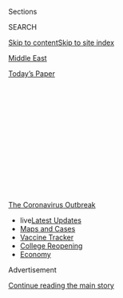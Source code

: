 <div id="app">

<div>

<div>

<div>

<div class="NYTAppHideMasthead css-1q2w90k e1suatyy0">

<div class="section css-ui9rw0 e1suatyy2">

<div class="css-eph4ug er09x8g0">

<div class="css-6n7j50">

</div>

<span class="css-1dv1kvn">Sections</span>

<div class="css-10488qs">

<span class="css-1dv1kvn">SEARCH</span>

</div>

[Skip to content](#site-content)[Skip to site index](#site-index)

</div>

<div id="masthead-section-label" class="css-1wr3we4 eaxe0e00">

[Middle
East](https://www.nytimes3xbfgragh.onion/section/world/middleeast)

</div>

<div class="css-10698na e1huz5gh0">

</div>

</div>

<div id="masthead-bar-one" class="section hasLinks css-15hmgas e1csuq9d3">

<div class="css-uqyvli e1csuq9d0">

</div>

<div class="css-1uqjmks e1csuq9d1">

</div>

<div class="css-9e9ivx">

[](https://myaccount.nytimes3xbfgragh.onion/auth/login?response_type=cookie&client_id=vi)

</div>

<div class="css-1bvtpon e1csuq9d2">

[Today’s
Paper](https://www.nytimes3xbfgragh.onion/section/todayspaper)

</div>

</div>

</div>

</div>

<div data-aria-hidden="false">

<div id="site-content" data-role="main">

<div>

<div class="css-1aor85t" style="opacity:0.000000001;z-index:-1;visibility:hidden">

<div class="css-1hqnpie">

<div class="css-epjblv">

<span class="css-17xtcya">[Middle
East](/section/world/middleeast)</span><span class="css-x15j1o">|</span><span class="css-fwqvlz">Trump’s
Syria Sanctions ‘Cannot Solve the Problem,’ Critics
Say</span>

</div>

<div class="css-k008qs">

<div class="css-1iwv8en">

<span class="css-18z7m18"></span>

<div>

</div>

</div>

<span class="css-1n6z4y">https://nyti.ms/33qvckv</span>

<div class="css-1705lsu">

<div class="css-4xjgmj">

<div class="css-4skfbu" data-role="toolbar" data-aria-label="Social Media Share buttons, Save button, and Comments Panel with current comment count" data-testid="share-tools">

  - 
  - 
  - 
  - 
    
    <div class="css-6n7j50">
    
    </div>

  - 

</div>

</div>

</div>

</div>

</div>

</div>

<div id="NYT_TOP_BANNER_REGION" class="css-13pd83m">

<div>

<div id="styln-prism-menu-1592847958612" class="section interactive-content interactive-size-medium css-1edisqu">

<div class="css-17ih8de interactive-body">

<div id="scroll-container" class="css-1gj85ro">

[<span class="styln-title-wrap"><span class="css-1pje3qr">The
Coronavirus</span><span class="css-1pje3qr">
Outbreak</span></span>](https://www.nytimes3xbfgragh.onion/news-event/coronavirus?action=click&pgtype=Article&state=default&region=TOP_BANNER&context=storylines_menu)

  - <span class="css-kqxiym" data-emphasize="true">live</span>[Latest
    Updates](https://www.nytimes3xbfgragh.onion/2020/08/04/world/coronavirus-cases.html?action=click&pgtype=Article&state=default&region=TOP_BANNER&context=storylines_menu)
  - [Maps and
    Cases](https://www.nytimes3xbfgragh.onion/interactive/2020/us/coronavirus-us-cases.html?action=click&pgtype=Article&state=default&region=TOP_BANNER&context=storylines_menu)
  - [Vaccine
    Tracker](https://www.nytimes3xbfgragh.onion/interactive/2020/science/coronavirus-vaccine-tracker.html?action=click&pgtype=Article&state=default&region=TOP_BANNER&context=storylines_menu)
  - [College
    Reopening](https://www.nytimes3xbfgragh.onion/2020/08/02/us/covid-college-reopening.html?action=click&pgtype=Article&state=default&region=TOP_BANNER&context=storylines_menu)
  - [Economy](https://www.nytimes3xbfgragh.onion/live/2020/08/04/business/stock-market-today-coronavirus?action=click&pgtype=Article&state=default&region=TOP_BANNER&context=storylines_menu)

</div>

</div>

</div>

</div>

</div>

<div id="top-wrapper" class="css-1sy8kpn">

<div id="top-slug" class="css-l9onyx">

Advertisement

</div>

[Continue reading the main
story](#after-top)

<div class="ad top-wrapper" style="text-align:center;height:100%;display:block;min-height:250px">

<div id="top" class="place-ad" data-position="top" data-size-key="top">

</div>

</div>

<div id="after-top">

</div>

</div>

<div>

<div id="sponsor-wrapper" class="css-1hyfx7x">

<div id="sponsor-slug" class="css-19vbshk">

Supported by

</div>

[Continue reading the main
story](#after-sponsor)

<div id="sponsor" class="ad sponsor-wrapper" style="text-align:center;height:100%;display:block">

</div>

<div id="after-sponsor">

</div>

</div>

<div class="css-186x18t">

</div>

<div class="css-1vkm6nb ehdk2mb0">

# Trump’s Syria Sanctions ‘Cannot Solve the Problem,’ Critics Say

</div>

Without a broader diplomatic effort, the newest and toughest penalties
will worsen a humanitarian crisis without forcing a leadership change,
experts say.

<div class="css-79elbk" data-testid="photoviewer-wrapper">

<div class="css-z3e15g" data-testid="photoviewer-wrapper-hidden">

</div>

<div class="css-1a48zt4 ehw59r15" data-testid="photoviewer-children">

![<span class="css-16f3y1r e13ogyst0" data-aria-hidden="true">Syrians
fled the city of Ariha, in the Idlib Province, in March after government
forces, backed by Russian air power, bombed parts of the region in an
effort to obtain control. New sanctions by the United States could scare
off companies interested in rebuilding Syria’s
cities.</span><span class="css-cnj6d5 e1z0qqy90" itemprop="copyrightHolder"><span class="css-1ly73wi e1tej78p0">Credit...</span><span><span>Tyler
Hicks/The New York
Times</span></span></span>](https://static01.graylady3jvrrxbe.onion/images/2020/08/03/us/politics/03dc-syria-sanctions/merlin_170451123_c94169bd-de3a-4340-90d7-06525b9de1dd-articleLarge.jpg?quality=75&auto=webp&disable=upscale)

</div>

</div>

<div class="css-18e8msd">

<div class="css-pdw9fk epjyd6m0">

<div class="css-1txwxcy ey68jwv0" data-aria-hidden="true">

[![Pranshu
Verma](https://static01.graylady3jvrrxbe.onion/images/2020/07/07/reader-center/author-pranshu-verma/author-pranshu-verma-thumbLarge.png
"Pranshu Verma")](https://www.nytimes3xbfgragh.onion/by/pranshu-verma)[![Vivian
Yee](https://static01.graylady3jvrrxbe.onion/images/2018/02/20/multimedia/author-vivian-yee/author-vivian-yee-thumbLarge-v2.png
"Vivian Yee")](https://www.nytimes3xbfgragh.onion/by/vivian-yee)

</div>

<div class="css-1baulvz">

By [<span class="css-1baulvz" itemprop="name">Pranshu
Verma</span>](https://www.nytimes3xbfgragh.onion/by/pranshu-verma) and
[<span class="css-1baulvz last-byline" itemprop="name">Vivian
Yee</span>](https://www.nytimes3xbfgragh.onion/by/vivian-yee)

</div>

</div>

  - 
    
    <div class="css-ld3wwf e16638kd2">
    
    Aug. 4,
    2020
    
    </div>

  - 
    
    <div class="css-4xjgmj">
    
    <div class="css-d8bdto" data-role="toolbar" data-aria-label="Social Media Share buttons, Save button, and Comments Panel with current comment count" data-testid="share-tools">
    
      - 
      - 
      - 
      - 
        
        <div class="css-6n7j50">
        
        </div>
    
      - 
    
    </div>
    
    </div>

</div>

</div>

<div class="section meteredContent css-1r7ky0e" name="articleBody" itemprop="articleBody">

<div class="css-1fanzo5 StoryBodyCompanionColumn">

<div class="css-53u6y8">

WASHINGTON — The Trump administration has embarked on its toughest round
of economic sanctions against Syria, intending to break President Bashar
al-Assad’s reign over the country and stop a civil war that has claimed
over half a million lives.

Secretary of State Mike Pompeo says the administration will not end the
pressure campaign on Mr. al-Assad and his backers until he agrees to a
United Nations resolution prompting peace talks and a transition of
power.

But diplomatic and humanitarian assistance experts are wary of the
strategy, saying economic sanctions alone, no matter how punishing, will
do little to bring Mr. al-Assad to the negotiating table and will only
worsen the humanitarian crisis in Syria, which has been exacerbated by a
[collapsing
economy](https://www.nytimes3xbfgragh.onion/2020/06/15/world/middleeast/syria-economy-assad-makhlouf.html).

Critics also warn that the Trump administration will waste the broadened
sanctioning power Congress gave it if diplomatic outreach to the Syrian
government and its allies does not accompany economic punishment.

</div>

</div>

<div class="css-1fanzo5 StoryBodyCompanionColumn">

<div class="css-53u6y8">

“Sanctions alone cannot solve the problem,” said [John E.
Smith](https://www.mofo.com/people/john-smith.html), the former director
of the Treasury Department’s Office of Foreign Assets Control. “It’s
difficult to see what else the U.S. government is doing in Syria other
than putting a bunch of Syrian regime insiders on a list that they don’t
really care one way or the other they are on.”

The newest round of sanctions on Syria comes as the [Caesar Syria
Civilian Protection
Act](https://www.nytimes3xbfgragh.onion/2019/12/16/us/politics/us-syria-sanctions-war-crimes.html),
which President Trump signed into law in December, went into effect in
mid-June.

The legislation — named after a military photographer, code-named
Caesar, who leaked over 50,000 photos of torture and other atrocities
taking place in Mr. al-Assad’s prisons — is stronger than previous
sanctions, which started in 1979 when Washington first [declared
Syria](https://www.state.gov/state-sponsors-of-terrorism/) a state
sponsor of terrorism.

It allows the United States to freeze the assets of any person or
business dealing with al-Assad’s government, regardless of nationality.
It also targets Russia and Iran, Mr. al-Assad’s primary backers.

The law also punishes individuals and corporations anywhere in the world
dealing with three crucial sectors of the Syrian economy: the domestic
oil industry, the Syrian military and engineering or construction
businesses operating in government-held regions.

</div>

</div>

<div class="css-1fanzo5 StoryBodyCompanionColumn">

<div class="css-53u6y8">

“Congress is giving companies around the world a choice,” Mr. Smith
said. “You can go do business in Syria if you would like, but if you do,
you risk being cut off from the almighty dollar and the U.S. financial
system.”

Since June, over 40 elites have been sanctioned, including Mr.
al-Assad’s wife and his oldest son, other members of his extended
family and senior military leaders. Business people crucial to the
reconstruction of government-held Syria have also been
targeted.

<div id="NYT_MAIN_CONTENT_1_REGION" class="css-9tf9ac">

<div>

<div id="styln-covid-updates-world" class="section interactive-content interactive-size-medium css-1ftcdic">

<div class="css-17ih8de interactive-body">

<div id="styln-briefing-block" data-asset-id="QXJ0aWNsZTpueXQ6Ly9hcnRpY2xlLzNhNGMwYWI5LWIwY2QtNWQwOS1hZTgwLTdjMGU3ZTA1OWQ2OA==">

<div class="briefing-block-header-section">

# [Latest Updates: Global Coronavirus Outbreak](https://www.nytimes3xbfgragh.onion/2020/08/04/world/coronavirus-cases.html?action=click&pgtype=Article&state=default&region=MAIN_CONTENT_1&context=storylines_live_updates)

<div class="briefing-block-ts">

Updated 2020-08-05T07:58:24.076Z

</div>

</div>

  - [As talks drag on, McConnell signals openness to jobless aid
    extension, and negotiators agree on a
    deadline.](https://www.nytimes3xbfgragh.onion/2020/08/04/world/coronavirus-cases.html?action=click&pgtype=Article&state=default&region=MAIN_CONTENT_1&context=storylines_live_updates#link-762df92)
  - [Novavax sees encouraging results from two studies of its
    experimental
    vaccine.](https://www.nytimes3xbfgragh.onion/2020/08/04/world/coronavirus-cases.html?action=click&pgtype=Article&state=default&region=MAIN_CONTENT_1&context=storylines_live_updates#link-1228a480)
  - [Mississippians must now wear masks in public, governor
    says.](https://www.nytimes3xbfgragh.onion/2020/08/04/world/coronavirus-cases.html?action=click&pgtype=Article&state=default&region=MAIN_CONTENT_1&context=storylines_live_updates#link-794484ed)

<div class="briefing-block-footer">

<div class="briefing-block-footer-meta">

[See more
updates](https://www.nytimes3xbfgragh.onion/2020/08/04/world/coronavirus-cases.html?action=click&pgtype=Article&state=default&region=MAIN_CONTENT_1&context=storylines_live_updates)

</div>

<div class="briefing-block-briefinglinks">

<span>More live coverage:</span>
[Markets](https://www.nytimes3xbfgragh.onion/live/2020/08/04/business/stock-market-today-coronavirus?action=click&pgtype=Article&state=default&region=MAIN_CONTENT_1&context=storylines_live_updates)

</div>

</div>

</div>

</div>

</div>

</div>

</div>

Experts note that sanctions have caused widespread concern in the
country. Companies interested in rebuilding Syria’s cities and
countryside — which could require $250 to $400 billion to reconstruct —
may be scared away from doing business in the region, stalling Syria’s
path to recovery.

Ahead of the United States announcing its first round of Caesar Act
sanctions in mid-June, Syria devalued its currency by 44 percent.

But Trump administration officials say their efforts, billed as a
“sustained campaign of economic and political pressure,” has just
started, and they expect many more actions to come.

“This will continue to be the ‘summer of Caesar,’” said [Joel D.
Rayburn](https://www.state.gov/biographies/joel-d-rayburn/), the State
Department’s special envoy for Syria. “There will be no end to them
until the Syrian regime and its allies accede.”

</div>

</div>

<div class="css-1fanzo5 StoryBodyCompanionColumn">

<div class="css-53u6y8">

The sanctions arrive at a time when Mr. al-Assad has nearly won Syria’s
nine-year civil war, and finds his economy crumbling.

</div>

</div>

<div class="css-79elbk" data-testid="photoviewer-wrapper">

<div class="css-z3e15g" data-testid="photoviewer-wrapper-hidden">

</div>

<div class="css-1a48zt4 ehw59r15" data-testid="photoviewer-children">

![<span class="css-16f3y1r e13ogyst0" data-aria-hidden="true">Shopping
at a market in Raqqa in March 2019. The value of Syria’s currency has
fallen so far that basic commodities are unaffordable to many
residents.</span><span class="css-cnj6d5 e1z0qqy90" itemprop="copyrightHolder"><span class="css-1ly73wi e1tej78p0">Credit...</span><span>Ivor
Prickett for The New York
Times</span></span>](https://static01.graylady3jvrrxbe.onion/images/2020/08/03/us/politics/03dc-syria-sanctions2/merlin_153682044_c2ddd686-4c38-435c-87da-3026b051bfbb-articleLarge.jpg?quality=75&auto=webp&disable=upscale)

</div>

</div>

<div class="css-1fanzo5 StoryBodyCompanionColumn">

<div class="css-53u6y8">

The currency is nearly worthless, making basic commodities unaffordable
to large swaths of the population. Protests against poor living
conditions have erupted in parts of the country. The
[coronavirus](https://www.nytimes3xbfgragh.onion/interactive/2020/world/coronavirus-maps.html)
is also taking hold. And Syria’s main trading partner, Lebanon, is
dealing with an economic meltdown that has spillover effects into its
own economy.

Former government officials agree that the sanctions, piled on top of
the current state of Syria’s economy, could have a devastating impact on
the humanitarian situation in a country where nearly 80 percent of the
people live in poverty.

Others note that Mr. Trump’s [increasing
reliance](https://www.nytimes3xbfgragh.onion/2019/11/15/us/politics/trump-iran-sanctions.html)
on sanctions against repressive governments like Iran and North Korea
has done little to change behaviors of the ruling class, whose members
often find ways to evade the punitive measures or pass down the
punishing effects onto their citizens.

“The regime elites continue to flourish, they continue to get luxury
goods, they continue to do their shopping trips,” Mr. Smith said. “It is
generally the people of the jurisdiction that pay the ultimate penalty
from the poverty that is inflicted on that government.”

There is little question that American sanctions, writ large, have made
life harder for many ordinary Syrians.

Business and factory owners describe the headache of importing and
exporting goods using channels outside the American banking system and
of losing international customers and suppliers who do not want to run
afoul of the sanctions.

</div>

</div>

<div class="css-1fanzo5 StoryBodyCompanionColumn">

<div class="css-53u6y8">

Cheaper but inferior Syrian- and Iranian-made products have replaced
other imported ones at supermarkets. Iran, struggling with its own
American sanctions, cannot throw Syria a major lifeline.

But the causes of Syria’s economic crisis go far beyond the sanctions,
including a civil war that has decimated its cities, factories,
infrastructure and hospitals.

A shopkeeper from the al-Midan neighborhood of Damascus blamed runaway
inflation and soaring food prices on corrupt dealings between the
government and Assad cronies.

“The corruption and government checkpoints and looting are making our
lives and our business harder than the American sanctions,” said the
shopkeeper, Abu Muhammad, 60.

Democratic and Republican lawmakers have put provisions into the Caesar
Act ensuring humanitarian organizations are still able to provide food
and aid to Syrians.

But humanitarian workers operating in the country note that despite best
intentions of lawmakers, the reality on the ground will be different.

They note medicine is already becoming harder to bring into the country.
Insurance companies are telling aid organizations they will not cover
certain procedures. A.T.M.’s have shut down, causing relief workers to
waste precious time standing in line to withdraw salaries.

</div>

</div>

<div class="css-1fanzo5 StoryBodyCompanionColumn">

<div class="css-53u6y8">

This may not all be directly because of the sanctions, aid experts said,
but the vast nature of the United States’ sanctions efforts is scaring
companies away from the region, even though they may be legally allowed
to
operate.

<div id="NYT_MAIN_CONTENT_3_REGION" class="css-9tf9ac">

<div>

<div id="styln-prism-freeform-1594220623585" class="section interactive-content interactive-size-medium css-1ftcdic">

<div class="css-17ih8de interactive-body">

<div id="prism-freeform-block-85410" class="css-19mumt8" data-role="complementary" data-storyline="The Coronavirus Outbreak" data-truncated="true" tabindex="0">

<div class="css-a8d9oz">

<div class="css-eb027h">

[](https://www.nytimes3xbfgragh.onion/news-event/coronavirus?action=click&pgtype=Article&state=default&region=MAIN_CONTENT_3&context=storylines_faq)

### The Coronavirus Outbreak ›

#### Frequently Asked Questions

Updated August 4, 2020

  - #### I have antibodies. Am I now immune?
    
      - As of right now,[that seems likely, for at least several
        months.](https://www.nytimes3xbfgragh.onion/2020/07/22/health/covid-antibodies-herd-immunity.html?action=click&pgtype=Article&state=default&region=MAIN_CONTENT_3&context=storylines_faq)
        There have been frightening accounts of people suffering what
        seems to be a second bout of Covid-19. But experts say these
        patients may have a drawn-out course of infection, with the
        virus taking a slow toll weeks to months after initial exposure.
        People infected with the coronavirus typically
        [produce](https://www.nature.com/articles/s41586-020-2456-9)
        immune molecules called antibodies, which are [protective
        proteins made in response to an
        infection](https://www.nytimes3xbfgragh.onion/2020/05/07/health/coronavirus-antibody-prevalence.html?action=click&pgtype=Article&state=default&region=MAIN_CONTENT_3&context=storylines_faq)[.
        These antibodies
        may](https://www.nytimes3xbfgragh.onion/2020/05/07/health/coronavirus-antibody-prevalence.html?action=click&pgtype=Article&state=default&region=MAIN_CONTENT_3&context=storylines_faq)
        last in the body [only two to three
        months](https://www.nature.com/articles/s41591-020-0965-6),
        which may seem worrisome, but that’s perfectly normal after an
        acute infection subsides, said Dr. Michael Mina, an immunologist
        at Harvard University. It may be possible to get the coronavirus
        again, but it’s highly unlikely that it would be possible in a
        short window of time from initial infection or make people
        sicker the second time.

  - #### I’m a small-business owner. Can I get relief?
    
      - The [stimulus bills enacted in
        March](https://www.nytimes3xbfgragh.onion/article/small-business-loans-stimulus-grants-freelancers-coronavirus.html?action=click&pgtype=Article&state=default&region=MAIN_CONTENT_3&context=storylines_faq)
        offer help for the millions of American small businesses. Those
        eligible for aid are businesses and nonprofit organizations with
        fewer than 500 workers, including sole proprietorships,
        independent contractors and freelancers. Some larger companies
        in some industries are also eligible. The help being offered,
        which is being managed by the Small Business Administration,
        includes the Paycheck Protection Program and the Economic Injury
        Disaster Loan program. But lots of folks have [not yet seen
        payouts.](https://www.nytimes3xbfgragh.onion/interactive/2020/05/07/business/small-business-loans-coronavirus.html?action=click&pgtype=Article&state=default&region=MAIN_CONTENT_3&context=storylines_faq)
        Even those who have received help are confused: The rules are
        draconian, and some are stuck sitting on [money they don’t know
        how to
        use.](https://www.nytimes3xbfgragh.onion/2020/05/02/business/economy/loans-coronavirus-small-business.html?action=click&pgtype=Article&state=default&region=MAIN_CONTENT_3&context=storylines_faq)
        Many small-business owners are getting less than they expected
        or [not hearing anything at
        all.](https://www.nytimes3xbfgragh.onion/2020/06/10/business/Small-business-loans-ppp.html?action=click&pgtype=Article&state=default&region=MAIN_CONTENT_3&context=storylines_faq)

  - #### What are my rights if I am worried about going back to work?
    
      - Employers have to provide [a safe
        workplace](https://www.osha.gov/SLTC/covid-19/standards.html)
        with policies that protect everyone equally. [And if one of your
        co-workers tests positive for the coronavirus, the
        C.D.C.](https://www.nytimes3xbfgragh.onion/article/coronavirus-money-unemployment.html?action=click&pgtype=Article&state=default&region=MAIN_CONTENT_3&context=storylines_faq)
        has said that [employers should tell their
        employees](https://www.cdc.gov/coronavirus/2019-ncov/community/guidance-business-response.html)
        -- without giving you the sick employee’s name -- that they may
        have been exposed to the virus.

  - #### Should I refinance my mortgage?
    
      - [It could be a good
        idea,](https://www.nytimes3xbfgragh.onion/article/coronavirus-money-unemployment.html?action=click&pgtype=Article&state=default&region=MAIN_CONTENT_3&context=storylines_faq)
        because mortgage rates have [never been
        lower.](https://www.nytimes3xbfgragh.onion/2020/07/16/business/mortgage-rates-below-3-percent.html?action=click&pgtype=Article&state=default&region=MAIN_CONTENT_3&context=storylines_faq)
        Refinancing requests have pushed mortgage applications to some
        of the highest levels since 2008, so be prepared to get in line.
        But defaults are also up, so if you’re thinking about buying a
        home, be aware that some lenders have tightened their standards.

  - #### What is school going to look like in September?
    
      - It is unlikely that many schools will return to a normal
        schedule this fall, requiring the grind of [online
        learning](https://www.nytimes3xbfgragh.onion/2020/06/05/us/coronavirus-education-lost-learning.html?action=click&pgtype=Article&state=default&region=MAIN_CONTENT_3&context=storylines_faq),
        [makeshift child
        care](https://www.nytimes3xbfgragh.onion/2020/05/29/us/coronavirus-child-care-centers.html?action=click&pgtype=Article&state=default&region=MAIN_CONTENT_3&context=storylines_faq)
        and [stunted
        workdays](https://www.nytimes3xbfgragh.onion/2020/06/03/business/economy/coronavirus-working-women.html?action=click&pgtype=Article&state=default&region=MAIN_CONTENT_3&context=storylines_faq)
        to continue. California’s two largest public school districts —
        Los Angeles and San Diego — said on July 13, that [instruction
        will be remote-only in the
        fall](https://www.nytimes3xbfgragh.onion/2020/07/13/us/lausd-san-diego-school-reopening.html?action=click&pgtype=Article&state=default&region=MAIN_CONTENT_3&context=storylines_faq),
        citing concerns that surging coronavirus infections in their
        areas pose too dire a risk for students and teachers. Together,
        the two districts enroll some 825,000 students. They are the
        largest in the country so far to abandon plans for even a
        partial physical return to classrooms when they reopen in
        August. For other districts, the solution won’t be an
        all-or-nothing approach. [Many
        systems](https://bioethics.jhu.edu/research-and-outreach/projects/eschool-initiative/school-policy-tracker/),
        including the nation’s largest, New York City, are devising
        [hybrid
        plans](https://www.nytimes3xbfgragh.onion/2020/06/26/us/coronavirus-schools-reopen-fall.html?action=click&pgtype=Article&state=default&region=MAIN_CONTENT_3&context=storylines_faq)
        that involve spending some days in classrooms and other days
        online. There’s no national policy on this yet, so check with
        your municipal school system regularly to see what is happening
        in your
community.

<div id="styln-survey-component-85410" class="styln-survey-component" data-surveyname="faq" data-surveystoryline="coronavirus">

</div>

</div>

<div class="css-6mllg9">

</div>

<div class="css-pmm6ed">

<span class="css-5gimkt"></span>

</div>

</div>

</div>

</div>

</div>

</div>

</div>

“It’s a double-edged sword,” said [Basma
Alloush](https://www.mei.edu/experts/basma-alloush), policy and advocacy
adviser for the Norwegian Refugee Council, a humanitarian organization
that operates in Syria. “If the U.S. is using such sweeping, vast
sanctions to yield some kind of political goal, they’re not paying
enough attention to the unintended consequences.”

She added: “With the U.S. adding this additional pressure on ordinary
people that have gone through hell and back, they really need to do a
lot more to demonstrate how exactly they’re going to be protecting these
civilians.”

To hear the Syrian government tell it, American sanctions are the root
of all of Syria’s economic problems. Strident propaganda to that effect
fills state television and the mouths of government loyalists.

“The moment the United States of America lifts the sanctions and stops
the Caesar Act, the prices of goods, commodities and foodstuffs will
drop at least 50 percent,” Mohammed Samer al-Khalil, the economic
minister, said at a talk on July 15.

Defiance is a common response. A government employee in Damascus, Abu
Nidal, noted that Syrians had already survived punishing American
sanctions from the 1980s on without succumbing to what he called
“American hegemony.”

“These measures will never ever change the peoples’ loyalty and support
for President Bashar al-Assad and his war against the terrorist groups
and to retake every inch of Syria,” added Abu Nidal, 50, who, like most
Syrians interviewed, asked to be identified by a nickname because he
feared repercussions for speaking to a foreign journalist.

</div>

</div>

<div class="css-1fanzo5 StoryBodyCompanionColumn">

<div class="css-53u6y8">

Mr. al-Assad’s government, like the aid groups, insists that the
sanctions snarl the process of importing medicines, vaccines and medical
equipment. But verifying those claims has proved difficult in a country
with little transparency and an interest in vilifying the United States.

During a [rare
visit](https://www.nytimes3xbfgragh.onion/2019/08/20/world/middleeast/syria-recovery-aleppo-douma.html)
to Syria by New York Times journalists last year, the government did not
allow them to visit a hospital or interview doctors about what officials
said were medical shortages caused by the sanctions that preceded the
Caesar Act.

A physician at a government hospital in Damascus, interviewed this week,
however, said he had not seen any gaps recently.

“The Syrian health minister keeps saying the Caesar Act is badly
affecting the health sector,” said Dr. Muhammad, 45, who asked to be
identified by his first name to avoid punishment for speaking, “but I
haven’t noticed it.”

Experts note a major goal for these sanctions is to restrict the flow of
capital from Russia and Iran into Syria. The rationale is that if Mr.
al-Assad’s primary backers feel the financial pain of sanctions, they
could be persuaded into helping negotiate a peace deal.

But absent a diplomatic strategy to accompany economic sanctions,
critics worry the Trump administration will not get Mr. al-Assad’s
allies to change the status quo.

“As Russians will tell you, they’ve been sanctioned themselves — it’s
not a game changer to them,” said [Alexander
Bick](https://www.wilsoncenter.org/person/alexander-bick), who was
director for Syria in President Barack Obama’s National Security
Council. “Ultimately, sanctions are a tool in a diplomatic process.”

</div>

</div>

<div class="css-1fanzo5 StoryBodyCompanionColumn">

<div class="css-53u6y8">

He added that any change in Syrian leadership would be “embarrassing” to
Russia: “It would undermine Putin’s message — which has been, ‘I stand
by my clients’ — and would undermine Russia’s broader goal to prevent
America from changing regimes at will.”

Some scholars say the Caesar Act sanctions could be leverage to achieve
small, specific goals, such as the release of political prisoners.
Others think they could have a greater effect — with the broad
jurisdiction Congress has provided the Trump administration helping to
achieve peace in a region that has been plagued by a brutal civil war.

But they note that only thirteen businesses and individuals that have
been sanctioned since June are actually under the new law. Most are
sanctioned under executive orders signed by Mr. Trump in October 2019.

Some question why Russian individuals and entities have not been
sanctioned, given their outsized role in the conflict.

“Does this fall into that huge area of uncertainty about how willing the
Trump White House is to take actions against Russia?” said [Steven
Heydemann](https://www.brookings.edu/experts/steven-heydemann/), a
senior fellow at the Brookings Institution. “It risks calling the
credibility of the administration’s commitment to the sanctions into
question.”

Pranshu Verma reported from Washington, and Vivian Yee from Beirut. An
employee of The New York Times contributed reporting from Damascus.

</div>

</div>

<div>

</div>

</div>

<div>

</div>

<div>

</div>

<div>

</div>

<div>

<div id="bottom-wrapper" class="css-1ede5it">

<div id="bottom-slug" class="css-l9onyx">

Advertisement

</div>

[Continue reading the main
story](#after-bottom)

<div id="bottom" class="ad bottom-wrapper" style="text-align:center;height:100%;display:block;min-height:90px">

</div>

<div id="after-bottom">

</div>

</div>

</div>

</div>

</div>

## Site Index

<div>

</div>

## Site Information Navigation

  - [© <span>2020</span> <span>The New York Times
    Company</span>](https://help.nytimes3xbfgragh.onion/hc/en-us/articles/115014792127-Copyright-notice)

<!-- end list -->

  - [NYTCo](https://www.nytco.com/)
  - [Contact
    Us](https://help.nytimes3xbfgragh.onion/hc/en-us/articles/115015385887-Contact-Us)
  - [Work with us](https://www.nytco.com/careers/)
  - [Advertise](https://nytmediakit.com/)
  - [T Brand Studio](http://www.tbrandstudio.com/)
  - [Your Ad
    Choices](https://www.nytimes3xbfgragh.onion/privacy/cookie-policy#how-do-i-manage-trackers)
  - [Privacy](https://www.nytimes3xbfgragh.onion/privacy)
  - [Terms of
    Service](https://help.nytimes3xbfgragh.onion/hc/en-us/articles/115014893428-Terms-of-service)
  - [Terms of
    Sale](https://help.nytimes3xbfgragh.onion/hc/en-us/articles/115014893968-Terms-of-sale)
  - [Site
    Map](https://spiderbites.nytimes3xbfgragh.onion)
  - [Help](https://help.nytimes3xbfgragh.onion/hc/en-us)
  - [Subscriptions](https://www.nytimes3xbfgragh.onion/subscription?campaignId=37WXW)

</div>

</div>

</div>

</div>
